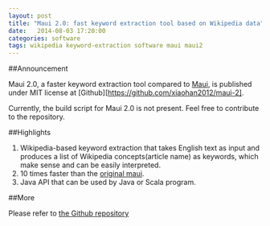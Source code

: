 ```yaml
---
layout: post
title: "Maui 2.0: fast keyword extraction tool based on Wikipedia data"
date:   2014-08-03 17:20:00
categories: software
tags: wikipedia keyword-extraction software maui maui2
---
```


##Announcement

Maui 2.0, a faster keyword extraction tool compared to [Maui][maui], is published under MIT license at [Github][https://github.com/xiaohan2012/maui-2].

Currently, the build script for Maui 2.0 is not present. Feel free to contribute to the repository.

##Highlights

1. Wikipedia-based keyword extraction that takes English text as input and produces a list of Wikipedia concepts(article name) as keywords, which make sense and can be easily interpreted.
2. 10 times faster than the [original maui][maui].
3. Java API that can be used by Java or Scala program.

##More

Please refer to [the Github repository][maui2-github]

[maui2-github]: https://github.com/xiaohan2012/maui-2
[maui]: https://code.google.com/p/maui-indexer/
[wm]: http://wikipedia-miner.cms.waikato.ac.nz/